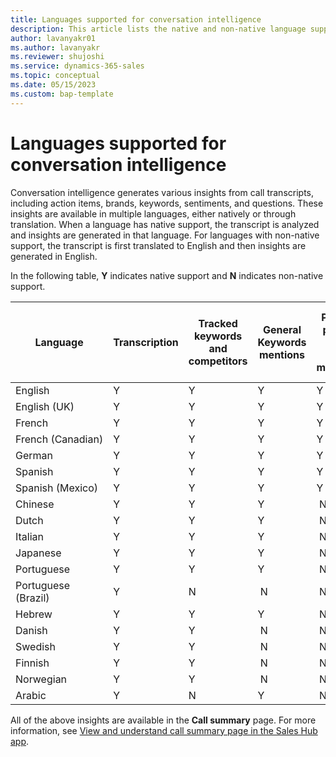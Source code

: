 ```yaml
---
title: Languages supported for conversation intelligence 
description: This article lists the native and non-native language support for conversation intelligence.
author: lavanyakr01 
ms.author: lavanyakr 
ms.reviewer: shujoshi 
ms.service: dynamics-365-sales
ms.topic: conceptual 
ms.date: 05/15/2023
ms.custom: bap-template 
---
```


# Languages supported for conversation intelligence

Conversation intelligence generates various insights from call transcripts, including action items, brands, keywords, sentiments, and questions. These insights are available in multiple languages, either natively or through translation. When a language has native support, the transcript is analyzed and insights are generated in that language. For languages with non-native support, the transcript is first translated to English and then insights are generated in English.


In the following table, **Y** indicates native support and **N** indicates non-native support.

| **Language** | **Transcription** | **Tracked keywords and competitors** | **General Keywords mentions** | **People, prices, and times mentions** | **Brands mentions** | **Automated note suggestions and action items** | **Voicemail, reschedule requests, unwanted calls detection** | **Segmentation topics** | **Sentiment analysis** | **Sellers and customers' Question detection** |
|------------------------|--------------------|--------------------------------------|--------------------------------|----------------------------------------|----------------------|-------------------------------------------------|--------------------------------------------------------------|---------------------|------------------------|------------------------------------------------|
| English       | Y         | Y         | Y   | Y  | Y  | Y  | Y      | Y | Y    | Y |
| English (UK)      | Y         | Y         | Y   | Y  | Y  | Y  | Y      | Y | Y    | Y |
| French        | Y         | Y         | Y   | Y  |  N  |  N  |    N    |  N | Y    |  N |
| French (Canadian)       | Y         | Y         | Y   | Y  |  N  |  N  |    N    |  N | Y    |  N |
| German        | Y         | Y         | Y   | Y  |  N  |  N  |    N    |  N |   N   |  N |
| Spanish       | Y         | Y         | Y   | Y  |  N  |  N  |    N    |  N |   N   |  N |
| Spanish (Mexico)      | Y         | Y         | Y   | Y  |  N  |  N  |    N    |  N |   N   |  N |
| Chinese       | Y         | Y         | Y   |  N  |  N  |  N  |    N    |  N |   N   |  N |
| Dutch         | Y         | Y         | Y   |  N  |  N  |  N  |    N    |  N |   N   |  N |
| Italian       | Y         | Y         | Y   |  N  |  N  |  N  |    N    |  N |   N   |  N |
| Japanese      | Y         | Y         | Y   |  N  |  N  |  N  |    N    |  N |   N   |  N |
| Portuguese    | Y         | Y         | Y   |  N  |  N  |  N  |    N    |  N |   N   |  N |
| Portuguese (Brazil)    | Y         | N      |  N   |  N  |  N  |  N  |    N    |  N |   N   |  N |
| Hebrew        | Y         | Y         | Y   |  N  |  N  |  N  |    N    |  N |   N   |  N |
| Danish        | Y         | Y         |  N   |  N  |  N  |  N  |    N    |  N |   N   |  N |
| Swedish       | Y         | Y         |  N   |  N  |  N  |  N  |    N    |  N |   N   |  N |
| Finnish       | Y         | Y         |  N   |  N  |  N  |  N  |    N    |  N |   N   |  N |
| Norwegian     | Y         | Y         |  N   |  N  |  N  |  N  |    N    |  N |   N   |  N |
| Arabic        | Y         | N         | Y   |  N  |  N  |  N  |    N    |  N |   N   |  N |


All of the above insights are available in the **Call summary** page. For more information, see [View and understand call summary page in the Sales Hub app](view-and-understand-call-summary-sales-app.md).
